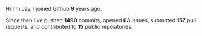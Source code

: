 Hi I'm Jay, I joined Github **9** years ago.

Since then I've pushed **1490** commits, opened **63** issues, submitted **157** pull requests, and contributed to **15** public repositories.
